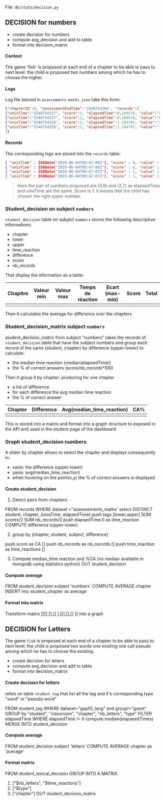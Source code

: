 File: `db/stats/decision.py`

## DECISION for numbers

- create decision for numbers
- compute avg_decision and add to table
- format into decision_matrix

#### Context

The game 'fish' is proposed at each end of a chapter to be able to pass to next level: the child is proposed two numbers among which he has to choose
the higher.

#### Logs
Log file (stored in `assessments-maths.json` take this form:
```json
{"chapterId":9, "assessmentEndTime":"1548754384", "records":[
{"unixTime":"1548754317", "score":1, "elapsedTime":0.160576, "value":"4"},
{"unixTime":"1548754317", "score":1, "elapsedTime":0.160576, "value":"8"},
{"unixTime":"1548754319", "score":1, "elapsedTime":1.104797, "value":"2"},
{"unixTime":"1548754319", "score":1, "elapsedTime":1.104797, "value":"7"},
]}
```
#### Records

The corresponding logs are stored into the `records` table:
```json
{ "unixTime" : ISODate("2019-06-04T09:47:06Z"), "score" : 0, "value" : "4", "elapsedTime" : 1.016616, "assessmentEndTime" : ISODate("2019-06-04T09:48:26Z"), "tag" : "4", "chapter" : 9, "lesson" : null, "classroom" : 1, "student" : 111, "group" : "r/m", "dataset" : "assessments_maths", "subject" : "numbers", "game" : "fish", "day" : "2019-06-04" }
{ "unixTime" : ISODate("2019-06-04T09:47:06Z"), "score" : 0, "value" : "8", "elapsedTime" : 1.016616, "assessmentEndTime" : ISODate("2019-06-04T09:48:26Z"), "tag" : "8", "chapter" : 9, "lesson" : null, "classroom" : 1, "student" : 111, "group" : "r/m", "dataset" : "assessments_maths", "subject" : "numbers", "game" : "fish", "day" : "2019-06-04" }
{ "unixTime" : ISODate("2019-06-04T09:47:07Z"), "score" : 1, "value" : "2", "elapsedTime" : 0.083434, "assessmentEndTime" : ISODate("2019-06-04T09:48:26Z"), "tag" : "2", "chapter" : 9, "lesson" : null, "classroom" : 1, "student" : 111, "group" : "r/m", "dataset" : "assessments_maths", "subject" : "numbers", "game" : "fish", "day" : "2019-06-04" }
{ "unixTime" : ISODate("2019-06-04T09:47:07Z"), "score" : 1, "value" : "7", "elapsedTime" : 0.083434, "assessmentEndTime" : ISODate("2019-06-04T09:48:26Z"), "tag" : "7", "chapter" : 9, "lesson" : null, "classroom" : 1, "student" : 111, "group" : "r/m", "dataset" : "assessments_maths", "subject" : "numbers", "game" : "fish", "day" : "2019-06-04" }
```

> Here the pair of numbers proposed are (4,8) and (2,7) as elapsedTime and 
> unixTime are the same. Score is 1: it means that the child has chosen the 
> right upper number.

### Student_decision on subject `numbers`

`student_decision` table on subject `numbers` 
stores the following descriptive informations:

- chapter
- lower
- upper
- time_reaction
- difference
- score
- nb_records

That display the information as a table:

|Chapitre | Valeur min | Valeur max |Temps de réaction | Ecart (max-min)| Score | Total|
|---------|------------|------------|------------------|----------------|-------|------|
|         |            |            |                  |                |       |      |

Then it calculates the average for difference over the chapters 

### Student_decision_matrix subject `numbers`

student_decision_matrix from subject "numbers" takes the records of `student_decision` table that have the subject numbers 
and group each record of the same (student, chapter)
by difference (upper-lower) to calculate:

- the median time reaction (median(elapsedTime))
- the % of correct answers (score/nb_records*100)


Then it group it by chapter:
producing for one chapter
- a list of difference
- for each difference the avg median time reaction
- the % of correct answer


|Chapter | Difference | Avg(median_time_reaction)| CA% |
|---------|----------------|-------------------|--------------|
|         |                |                   |              |

This is stored into a matrix and format into a graph structure
to exposed in the API and used in the student page of the dashboard

### Graph student_decision numbers

A slider by chapter allows to select the chapter and displays consequently in:
  - xaxis: the difference (upper-lower)
  - yaxis: avg(median_time_reaction)
  - when hovering on the point(x,y) the % of correct answers is displayed

#### Create student_decision

1. Detect pairs from chapters:

FROM records
WHERE dataset ="assessements_maths'
select DISTINCT student, chapter, (unixTime, elapsedTime)
push tags [lower,upper]
SUM scores/2 
SUM nb_records/2
push elapsedTime.0 as time_reaction
COMPUTE difference (upper-lower)

2. group by (chapter, student, subject, difference)

push score as CA []
push nb_records as nb_records []
push time_reaction as time_reactions []

3. Compute median_time reaction and %CA
(no median available in mongodb using statistics python)
OUT student_decision

#### Compute average

FROM student_decision subject 'numbers'
COMPUTE AVERAGE chapter
INSERT into student_chapter as average

#### Format into matrix

Transform matrix [[[],[],[] ],[[],[],[] ]] into a graph


## DECISION for Letters

The game `fish` is proposed at each end of a chapter to be able to pass to next level: the child is proposed two words one existing one call pseudo among which he has to choose the existing.

- create decision for letters
- compute avg_decision and add to table
- format into decision_matrix

#### Create decision for letters

relies on table `student_tag` that list all the tag and it's corresponding type "word" or "pseudo word"

FROM student_tag
WHERE dataset="gapfill_lang" and group!="guest"
GROUP by "student", "classroom", "chapter", "nb_letters", "type"
FILTER elapsedTime WHERE elapsedTime != 0 
compute median(elapasedTimes)
MERGE INTO student_decision

#### Compute average

FROM student_decision subject 'letters'
COMPUTE AVERAGE chapter as 'average'

#### Format matrix

FROM student_lexical_decision
GROUP INTO A MATRIX
1.  ["$nb_letters", "$time_reactions"]
2. ["$type"]
3. ["chapter"]
OUT student_decision_matrix